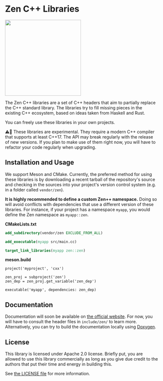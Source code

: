 Zen C++ Libraries
=================

<img src="https://raw.githubusercontent.com/ZenLibraries/ZenLibraries/master/zen-logo.png" height="250" />

The Zen C++ libraries are a set of C++ headers that aim to partially replace
the C++ standard library. The libraries try to fill missing pieces in the
existing C++ ecosystem, based on ideas taken from Haskell and Rust.

You can freely use these libraries in your own projects. 

⚠️🧪 These libraries are experimental. They require a modern C++ compiler that
supports at least C++17. The API may break regularly with the release of new
versions. If you plan to make use of them right now, you will have to refactor
your code regularly when upgrading.

## Installation and Usage 

We support Meson and CMake. Currently, the preferred method for using these
libraries is by downloading a recent tarball of the repository's source and
checking in the sources into your project's version control system (e.g. in a
folder called `vendor/zen`).

**It is highly recommended to define a custom Zen++ namespace.** Doing so will
avoid conflicts with dependencies that use a different version of these
libraries. For instance, if your project has a namespace `myapp`, you would
define the Zen namespace as `myapp::zen`.

**CMakeLists.txt**
```cmake
add_subdirectory(vendor/zen EXCLUDE_FROM_ALL)

add_executable(myapp src/main.cc)

target_link_libraries(myapp zen::zen)
```

**meson.build**
```meson
project('myproject', 'cxx')

zen_proj = subproject('zen')
zen_dep = zen_proj.get_variable('zen_dep')

executable('myapp', dependencies: zen_dep)
```

## Documentation

Documentation will soon be available on [the official website][1]. For now, you
will have to consult the header files in `include/zen/` to learn more.
Alternatively, you can try to build the documentation locally using [Doxygen][2].

## License

This library is licensed under Apache 2.0 license. Briefly put, you are allowed
to use this library commercially as long as you give due credit to the authors
that put their time and energy in building this.

See [the LICENSE file][3] for more information.

[1]: https://zencpp.github.io/
[2]: http://www.doxygen.nl/
[3]: https://github.com/ZenLibraries/ZenLibraries/blob/master/LICENSE


